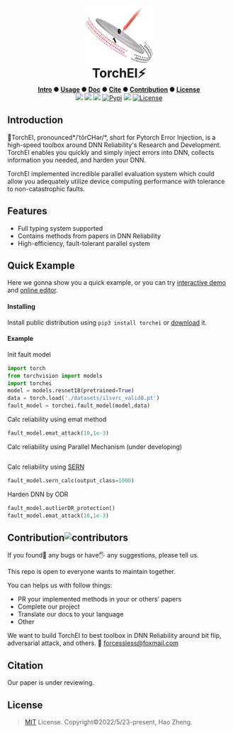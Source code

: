 <div align="center">
  <img src="https://raw.githubusercontent.com/TorchEI/TorchEI/main/assets/torchei.svg" alt="torchei_logo" align="center" style="width:30%;"  />
</div>


<h1 style = "margin:0;" align="center">TorchEI⚡</h1>

<div align = "center" style="font-weight: bold;"><a href="#introduction">Intro</a> ● <a href="#quick-example">Usage</a> ● <a href="https://TorchEI.github.com.io/TorchEI/">Doc</a>  ● <a href="#citation">Cite</a> ● <a href="#contribution" >Contribution</a> ● <a href="#license">License</a></div>

<div align = "center">
    <a href = "https://github.com/TorchEI/TorchEI/actions/workflows/pytest-cov.yml">
		<img src="https://github.com/TorchEI/TorchEI/actions/workflows/pytest-cov.yml/badge.svg"/></a>
	<a href="https://codecov.io/gh/TorchEI/TorchEI" > 
 		<img src="https://codecov.io/gh/TorchEI/TorchEI/branch/main/graph/badge.svg?token=0ADLQFHLCJ"/></a> 
	<a href="https://www.codacy.com/gh/TorchEI/TorchEI/dashboard?utm_source=github.com&amp;utm_medium=referral&amp;utm_content=TorchEI/TorchEI&amp;utm_campaign=Badge_Grade">
		<img src="https://app.codacy.com/project/badge/Grade/c4067d004b934d49bb4386b650c57808"/></a>
	<a href="https://pypi.org/project/torchei/"  target=”_blank”>
  		<img src="https://img.shields.io/pypi/v/torchei" alt="Pypi"></a>
    <a href="https://pypi.org/project/torchei/"  target=”_blank”>
    	<img src="https://pepy.tech/badge/torchei"/></a>
	<a href="#license">
  		<img src="https://img.shields.io/github/license/torchei/torchei" alt="License"></a>
</div>

## Introduction


👋TorchEI, pronounced*/ˈtôrCHər/*, short for Pytorch Error Injection, is a high-speed toolbox around DNN Reliability's Research and Development. TorchEI enables you quickly and simply inject errors into DNN, collects information you needed, and harden your DNN.

TorchEI implemented incredible parallel evaluation system which could allow you adequately utilize device computing performance with tolerance to non-catastrophic faults.

## Features

- Full typing system supported
- Contains methods from papers in DNN Reliability
- High-efficiency, fault-tolerant parallel system

## Quick Example

Here we gonna show you a quick example, or you can try [interactive demo](https://colab.research.google.com/github/TorchEI/TorchEI/blob/main/example.ipynb) and [online editor](https://github.dev/TorchEI/TorchEI).

#### Installing

Install public distribution using  `pip3 install torchei` or [download](https://github.com/TorchEI/TorchEI/archive/refs/heads/main.zip) it.

#### Example

Init fault model

```python
import torch
from torchvision import models
import torchei
model = models.resnet18(pretrained=True)
data = torch.load('./datasets/ilsvrc_valid8.pt')
fault_model = torchei.fault_model(model,data)
```

Calc reliability using emat method

```python
fault_model.emat_attack(10,1e-3)
```



Calc reliability using Parallel Mechanism (under developing)

```python

```



Calc reliability using [SERN](https://dl.acm.org/doi/abs/10.1145/3386263.3406938) 

```python
fault_model.sern_calc(output_class=1000)
```


Harden DNN by ODR

```python
fault_model.outlierDR_protection()
fault_model.emat_attack(10,1e-3)
```

## Contribution![contributors](https://img.shields.io/github/contributors/torchei/torchei)
If you found🧐 any bugs or have🖐️ any suggestions, please tell us.

This repo is open to everyone wants to maintain together.

You can helps us with follow things:
- PR your implemented methods in your or others' papers
- Complete our project
- Translate our docs to your language
- Other

We want to build TorchEI to best toolbox in DNN Reliability around bit flip, adversarial attack, and others. 
:e-mail: forcessless@foxmail.com

## Citation

Our paper is under reviewing.

## License
> [MIT](./LICENSE) License.
> Copyright:copyright:2022/5/23-present, Hao Zheng.